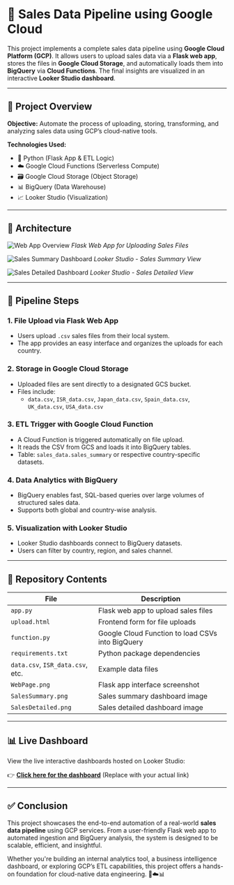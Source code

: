 # 🛒 Sales Data Pipeline using Google Cloud

This project implements a complete sales data pipeline using **Google Cloud Platform (GCP)**. It allows users to upload sales data via a **Flask web app**, stores the files in **Google Cloud Storage**, and automatically loads them into **BigQuery** via **Cloud Functions**. The final insights are visualized in an interactive **Looker Studio dashboard**.

---

## 📌 Project Overview

**Objective:** Automate the process of uploading, storing, transforming, and analyzing sales data using GCP’s cloud-native tools.

**Technologies Used:**
- 🐍 Python (Flask App & ETL Logic)
- ☁️ Google Cloud Functions (Serverless Compute)
- 🗃 Google Cloud Storage (Object Storage)
- 📊 BigQuery (Data Warehouse)
- 📈 Looker Studio (Visualization)

---

## 🧱 Architecture

![Web App Overview](WebPage.png)
*Flask Web App for Uploading Sales Files*

![Sales Summary Dashboard](SalesSummary.png)
*Looker Studio - Sales Summary View*

![Sales Detailed Dashboard](SalesDetailed.png)
*Looker Studio - Sales Detailed View*

---

## 🔄 Pipeline Steps

### 1. **File Upload via Flask Web App**
- Users upload `.csv` sales files from their local system.
- The app provides an easy interface and organizes the uploads for each country.

### 2. **Storage in Google Cloud Storage**
- Uploaded files are sent directly to a designated GCS bucket.
- Files include:
  - `data.csv`, `ISR_data.csv`, `Japan_data.csv`, `Spain_data.csv`, `UK_data.csv`, `USA_data.csv`

### 3. **ETL Trigger with Google Cloud Function**
- A Cloud Function is triggered automatically on file upload.
- It reads the CSV from GCS and loads it into BigQuery tables.
- Table: `sales_data.sales_summary` or respective country-specific datasets.

### 4. **Data Analytics with BigQuery**
- BigQuery enables fast, SQL-based queries over large volumes of structured sales data.
- Supports both global and country-wise analysis.

### 5. **Visualization with Looker Studio**
- Looker Studio dashboards connect to BigQuery datasets.
- Users can filter by country, region, and sales channel.
  
---

## 📂 Repository Contents

| File | Description |
|------|-------------|
| `app.py` | Flask web app to upload sales files |
| `upload.html` | Frontend form for file uploads |
| `function.py` | Google Cloud Function to load CSVs into BigQuery |
| `requirements.txt` | Python package dependencies |
| `data.csv`, `ISR_data.csv`, etc. | Example data files |
| `WebPage.png` | Flask app interface screenshot |
| `SalesSummary.png` | Sales summary dashboard image |
| `SalesDetailed.png` | Sales detailed dashboard image |

---

## 📊 Live Dashboard

View the live interactive dashboards hosted on Looker Studio:

👉 **[Click here for the dashboard](https://lookerstudio.google.com/s/...)** (Replace with your actual link)

---

## ✅ Conclusion

This project showcases the end-to-end automation of a real-world **sales data pipeline** using GCP services. From a user-friendly Flask web app to automated ingestion and BigQuery analysis, the system is designed to be scalable, efficient, and insightful.

Whether you're building an internal analytics tool, a business intelligence dashboard, or exploring GCP’s ETL capabilities, this project offers a hands-on foundation for cloud-native data engineering. 🛒☁️📊

